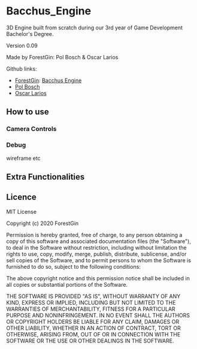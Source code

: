 # Bacchus_Engine
3D Engine built from scratch during our 3rd year of Game Development Bachelor's Degree.

Version 0.09

Made by ForestGin: Pol Bosch & Oscar Larios

Github links:

* [ForestGin](https://github.com/ForestGin): [Bacchus Engine](https://github.com/ForestGin/Bacchus_Engine)
* [Pol Bosch](https://github.com/Xulu-u)
* [Oscar Larios](https://github.com/Megaoski)

## How to use

### Camera Controls

### Debug

wireframe etc

## Extra Functionalities

## Licence
MIT License

Copyright (c) 2020 ForestGin

Permission is hereby granted, free of charge, to any person obtaining a copy
of this software and associated documentation files (the "Software"), to deal
in the Software without restriction, including without limitation the rights
to use, copy, modify, merge, publish, distribute, sublicense, and/or sell
copies of the Software, and to permit persons to whom the Software is
furnished to do so, subject to the following conditions:

The above copyright notice and this permission notice shall be included in all
copies or substantial portions of the Software.

THE SOFTWARE IS PROVIDED "AS IS", WITHOUT WARRANTY OF ANY KIND, EXPRESS OR
IMPLIED, INCLUDING BUT NOT LIMITED TO THE WARRANTIES OF MERCHANTABILITY,
FITNESS FOR A PARTICULAR PURPOSE AND NONINFRINGEMENT. IN NO EVENT SHALL THE
AUTHORS OR COPYRIGHT HOLDERS BE LIABLE FOR ANY CLAIM, DAMAGES OR OTHER
LIABILITY, WHETHER IN AN ACTION OF CONTRACT, TORT OR OTHERWISE, ARISING FROM,
OUT OF OR IN CONNECTION WITH THE SOFTWARE OR THE USE OR OTHER DEALINGS IN THE
SOFTWARE.
